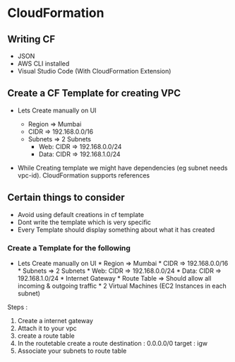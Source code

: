 # CloudFormation

## Writing CF
  * JSON
  * AWS CLI installed
  * Visual Studio Code (With CloudFormation Extension)


## Create a CF Template for creating VPC
  * Lets Create manually on UI
      * Region => Mumbai
      * CIDR  => 192.168.0.0/16
      * Subnets => 2 Subnets
        * Web:
            CIDR  => 192.168.0.0/24
        * Data:
            CIDR  => 192.168.1.0/24

  * While Creating template we might have dependencies (eg subnet needs vpc-id). CloudFormation supports references 

## Certain things to consider
* Avoid using default creations in cf template
* Dont write the template which is very specific
* Every Template should display something about what it has created

### Create a Template for the following

* Lets Create manually on UI
      * Region => Mumbai
      * CIDR  => 192.168.0.0/16
      * Subnets => 2 Subnets
        * Web:
            CIDR  => 192.168.0.0/24
        * Data:
            CIDR  => 192.168.1.0/24
      * Internet Gateway
      * Route Table => Should allow all incoming & outgoing traffic
      * 2 Virtual Machines (EC2 Instances in each subnet)


Steps :
1. Create a internet gateway
2. Attach it to your vpc
3. create a route table
4. In the routetable create a route 
    destination : 0.0.0.0/0
    target : igw
5. Associate your subnets to route table